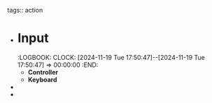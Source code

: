 tags:: action

- # Input
  :LOGBOOK:
  CLOCK: [2024-11-19 Tue 17:50:47]--[2024-11-19 Tue 17:50:47] =>  00:00:00
  :END:
	- **Controller**
	- **Keyboard**
-
-